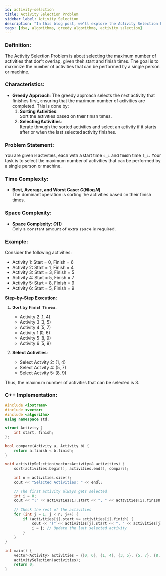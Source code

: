 ```yaml
---
id: activity-selection
title: Activity Selection Problem
sidebar_label: Activity Selection
description: "In this blog post, we'll explore the Activity Selection Problem, a classic greedy algorithm used to select the maximum number of activities that don't overlap."
tags: [dsa, algorithms, greedy algorithms, activity selection]
---
```


### Definition:

The Activity Selection Problem is about selecting the maximum number of activities that don't overlap, given their start and finish times. The goal is to maximize the number of activities that can be performed by a single person or machine.

### Characteristics:

- **Greedy Approach**:
  The greedy approach selects the next activity that finishes first, ensuring that the maximum number of activities are completed. This is done by:
  1. **Sorting Activities**:  
     Sort the activities based on their finish times.
  2. **Selecting Activities**:  
     Iterate through the sorted activities and select an activity if it starts after or when the last selected activity finishes.

### Problem Statement:

You are given `N` activities, each with a start time `s_i` and finish time `f_i`. Your task is to select the maximum number of activities that can be performed by a single person or machine.

### Time Complexity:

- **Best, Average, and Worst Case: $O(N \log N)$**  
  The dominant operation is sorting the activities based on their finish times.

### Space Complexity:

- **Space Complexity: $O(1)$**  
  Only a constant amount of extra space is required.

### Example:

Consider the following activities:

- Activity 1: Start = 0, Finish = 6
- Activity 2: Start = 1, Finish = 4
- Activity 3: Start = 3, Finish = 5
- Activity 4: Start = 5, Finish = 7
- Activity 5: Start = 8, Finish = 9
- Activity 6: Start = 5, Finish = 9

**Step-by-Step Execution:**

1. **Sort by Finish Times**:
   - Activity 2 (1, 4)
   - Activity 3 (3, 5)
   - Activity 4 (5, 7)
   - Activity 1 (0, 6)
   - Activity 5 (8, 9)
   - Activity 6 (5, 9)

2. **Select Activities**:
   - Select Activity 2: (1, 4)
   - Select Activity 4: (5, 7)
   - Select Activity 5: (8, 9)

Thus, the maximum number of activities that can be selected is 3.

### C++ Implementation:

```cpp
#include <iostream>
#include <vector>
#include <algorithm>
using namespace std;

struct Activity {
    int start, finish;
};

bool compare(Activity a, Activity b) {
    return a.finish < b.finish;
}

void activitySelection(vector<Activity>& activities) {
    sort(activities.begin(), activities.end(), compare);

    int n = activities.size();
    cout << "Selected Activities: " << endl;
    
    // The first activity always gets selected
    int i = 0;
    cout << "(" << activities[i].start << ", " << activities[i].finish << ") ";
    
    // Check the rest of the activities
    for (int j = 1; j < n; j++) {
        if (activities[j].start >= activities[i].finish) {
            cout << "(" << activities[j].start << ", " << activities[j].finish << ") ";
            i = j; // Update the last selected activity
        }
    }
}

int main() {
    vector<Activity> activities = {{0, 6}, {1, 4}, {3, 5}, {5, 7}, {8, 9}, {5, 9}};
    activitySelection(activities);
    return 0;
}
```